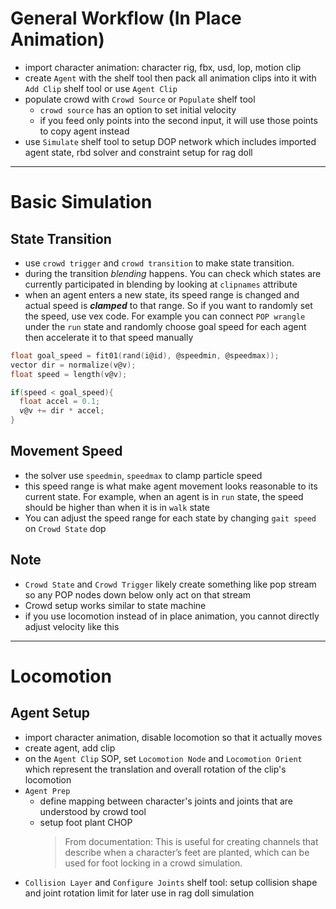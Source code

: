 # General Workflow (In Place Animation)

- import character animation: character rig, fbx, usd, lop, motion clip
- create `Agent` with the shelf tool then pack all animation clips into it with `Add Clip` shelf tool or use `Agent Clip`
- populate crowd with `Crowd Source` or `Populate` shelf tool
  - `crowd source` has an option to set initial velocity
  - if you feed only points into the second input, it will use those points to copy agent instead
- use `Simulate` shelf tool to setup DOP network which includes imported agent state, rbd solver and constraint setup for rag doll 

---

# Basic Simulation

## State Transition

- use `crowd trigger` and `crowd transition` to make state transition.
- during the transition *blending* happens. You can check which states are currently participated in blending by looking at `clipnames` attribute
- when an agent enters a new state, its speed range is changed and actual speed is ___clamped___ to that range. So if you want to randomly set the speed, use vex code. For example you can connect `POP wrangle` under the `run` state and randomly choose goal speed for each agent then accelerate it to that speed manually

```c
float goal_speed = fit01(rand(i@id), @speedmin, @speedmax));
vector dir = normalize(v@v);
float speed = length(v@v);

if(speed < goal_speed){
  float accel = 0.1;
  v@v += dir * accel;
}
```

## Movement Speed

- the solver use `speedmin`, `speedmax` to clamp particle speed
- this speed range is what make agent movement looks reasonable to its current state. For example, when an agent is in `run` state, the speed should be higher than when it is in `walk` state
- You can adjust the speed range for each state by changing `gait speed` on `Crowd State` dop

## Note

- `Crowd State` and `Crowd Trigger` likely create something like pop stream so any POP nodes down below only act on that stream
- Crowd setup works similar to state machine
- if you use locomotion instead of in place animation, you cannot directly adjust velocity like this

---

# Locomotion

## Agent Setup

- import character animation, disable locomotion so that it actually moves
- create agent, add clip
- on the `Agent Clip` SOP, set `Locomotion Node` and `Locomotion Orient` which represent the translation and overall rotation of the clip's locomotion
- `Agent Prep` 
  - define mapping between character's joints and joints that are understood by crowd tool
  - setup foot plant CHOP
    > From documentation: This is useful for creating channels that describe when a character’s feet are planted, which can be used for foot locking in a crowd simulation.
- `Collision Layer` and `Configure Joints` shelf tool: setup collision shape and joint rotation limit for later use in rag doll simulation